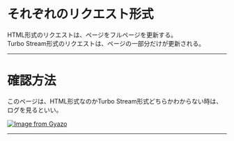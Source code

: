 # それぞれのリクエスト形式
HTML形式のリクエストは、ページをフルページを更新する。  
Turbo Stream形式のリクエストは、ページの一部分だけが更新される。
***

# 確認方法
このページは、HTML形式なのかTurbo Stream形式どちらかわからない時は、ログを見るといい。

[![Image from Gyazo](https://i.gyazo.com/164edc0f2290db283828bf679dd9e394.png)](https://gyazo.com/164edc0f2290db283828bf679dd9e394)
***
